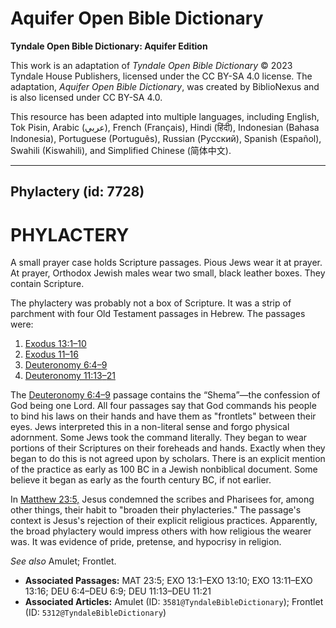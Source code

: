 # Aquifer Open Bible Dictionary

**Tyndale Open Bible Dictionary: Aquifer Edition**

This work is an adaptation of *Tyndale Open Bible Dictionary* © 2023 Tyndale House Publishers, licensed under the CC BY\-SA 4\.0 license. The adaptation, *Aquifer Open Bible Dictionary*, was created by BiblioNexus and is also licensed under CC BY\-SA 4\.0\.

This resource has been adapted into multiple languages, including English, Tok Pisin, Arabic (عربي), French (Français), Hindi (हिंदी), Indonesian (Bahasa Indonesia), Portuguese (Português), Russian (Русский), Spanish (Español), Swahili (Kiswahili), and Simplified Chinese (简体中文).



--------------------------------

## Phylactery (id: 7728)

PHYLACTERY
==========

A small prayer case holds Scripture passages. Pious Jews wear it at prayer. At prayer, Orthodox Jewish males wear two small, black leather boxes. They contain Scripture.

The phylactery was probably not a box of Scripture. It was a strip of parchment with four Old Testament passages in Hebrew. The passages were: 

1. [Exodus 13:1](https://ref.ly/Exod13:1-Exod13:10,Exod13:11-Exod13:16)[–](https://ref.ly/Exod13:1-Exod13:10)[10](https://ref.ly/Exod13:1-Exod13:10,Exod13:11-Exod13:16)
2. [Exodus 11](https://ref.ly/Exod13:1-Exod13:10,Exod13:11-Exod13:16)[–](https://ref.ly/Exod13:1-Exod13:10)[16](https://ref.ly/Exod13:1-Exod13:10,Exod13:11-Exod13:16)
3. [Deuteronomy 6:4](https://ref.ly/Deut6:4-Deut6:9)[–](https://ref.ly/Deut6:4-Deut6:9)[9](https://ref.ly/Deut6:4-Deut6:9)
4. [Deuteronomy 11:13](https://ref.ly/Deut11:13-Deut11:21)[–](https://ref.ly/Deut11:13-Deut11:21)[21](https://ref.ly/Deut11:13-Deut11:21)

The [Deuteronomy 6:4](https://ref.ly/Deut6:4-Deut6:9)[–](https://ref.ly/Deut6:4-Deut6:9)[9](https://ref.ly/Deut6:4-Deut6:9) passage contains the “Shema”—the confession of God being one Lord. All four passages say that God commands his people to bind his laws on their hands and have them as "frontlets" between their eyes. Jews interpreted this in a non\-literal sense and forgo physical adornment. Some Jews took the command literally. They began to wear portions of their Scriptures on their foreheads and hands. Exactly when they began to do this is not agreed upon by scholars. There is an explicit mention of the practice as early as 100 BC in a Jewish nonbiblical document. Some believe it began as early as the fourth century BC, if not earlier.

In [Matthew 23:5,](https://ref.ly/Matt23:5) Jesus condemned the scribes and Pharisees for, among other things, their habit to "broaden their phylacteries." The passage's context is Jesus's rejection of their explicit religious practices. Apparently, the broad phylactery would impress others with how religious the wearer was. It was evidence of pride, pretense, and hypocrisy in religion.

*See also* Amulet; Frontlet.

* **Associated Passages:** MAT 23:5; EXO 13:1–EXO 13:10; EXO 13:11–EXO 13:16; DEU 6:4–DEU 6:9; DEU 11:13–DEU 11:21
* **Associated Articles:** Amulet (ID: `3581@TyndaleBibleDictionary`); Frontlet (ID: `5312@TyndaleBibleDictionary`)

